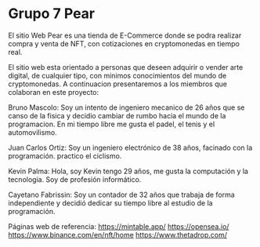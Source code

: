 # Grupo 7 Pear
El sitio Web Pear es una tienda de E-Commerce donde se podra realizar compra y venta de NFT, con cotizaciones en cryptomonedas en tiempo real. 

El sitio web esta orientado a personas que deseen adquirir o vender arte digital, de cualquier tipo, con minimos conocimientos del mundo de cryptomonedas. 
A continuacion presentaremos a los miembros que colaboran en este proyecto:

Bruno Mascolo: Soy un intento de ingeniero mecanico de 26 años que se canso de la fisica y decidio cambiar de rumbo hacia el mundo de la programacion. En mi tiempo libre me gusta el padel, el tenis y el automovilismo. 

Juan Carlos Ortiz: Soy un ingeniero electrónico de 38 años, facinado con la programación. practico el ciclismo.

Kevin Palma: Hola, soy Kevin tengo 29 años, me gusta la computación y la tecnologia. Soy de profesión informático.

Cayetano Fabrissin: Soy un contador de 32 años que trabaja de forma independiente y decidió dedicar su tiempo libre al estudio de la programación.

Páginas web de referencia:
https://mintable.app/
https://opensea.io/
https://www.binance.com/en/nft/home
https://www.thetadrop.com/
